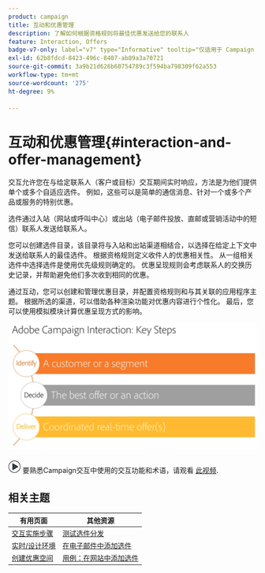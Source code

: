 ```yaml
---
product: campaign
title: 互动和优惠管理
description: 了解如何根据资格规则将最佳优惠发送给您的联系人
feature: Interaction, Offers
badge-v7-only: label="v7" type="Informative" tooltip="仅适用于 Campaign Classic v7"
exl-id: 62b8fdcd-8423-496c-8407-ab89a3a70721
source-git-commit: 3a9b21d626b60754789c3f594ba798309f62a553
workflow-type: tm+mt
source-wordcount: '275'
ht-degree: 9%

---
```


# 互动和优惠管理{#interaction-and-offer-management}



交互允许您在与给定联系人（客户或目标）交互期间实时响应，方法是为他们提供单个或多个自适应选件。 例如，这些可以是简单的通信消息、针对一个或多个产品或服务的特别优惠。

选件通过入站（网站或呼叫中心）或出站（电子邮件投放、直邮或营销活动中的短信）联系人发送给联系人。

您可以创建选件目录，该目录将与入站和出站渠道相结合，以选择在给定上下文中发送给联系人的最佳选件。 根据资格规则定义收件人的优惠相关性。 从一组相关选件中选择选件是使用优先级规则确定的。 优惠呈现规则会考虑联系人的交换历史记录，并帮助避免他们多次收到相同的优惠。

通过互动，您可以创建和管理优惠目录，并配置资格规则和与其关联的应用程序主题。 根据所选的渠道，可以借助各种渲染功能对优惠内容进行个性化。 最后，您可以使用模拟模块计算优惠呈现方式的影响。

![](assets/Offermgt2.png)

![](assets/do-not-localize/how-to-video.png) 要熟悉Campaign交互中使用的交互功能和术语，请观看 [此视频](https://helpx.adobe.com/campaign/classic/how-to/acs-overview.html?playlist=/ccx/v1/collection/product/campaign/classic/segment/digital-marketers/explevel/intermediate/applaunch/get-started/collection.ccx.js&amp;ref=helpx.adobe.com).

## 相关主题

| 有用页面 | 其他资源 |
|---|---|
| [交互实施步骤](../../interaction/using/implementation-steps.md) | [测试选件分发](../../interaction/using/about-offers-simulation.md) |
| [实时/设计环境](../../interaction/using/live-design-environments.md) | [在电子邮件中添加选件](../../interaction/using/integrating-an-offer-via-the-wizard.md) |
| [创建优惠空间](../../interaction/using/creating-offer-spaces.md) | [用例：在网站中添加选件](../../interaction/using/offers-on-an-inbound-channel.md) |
